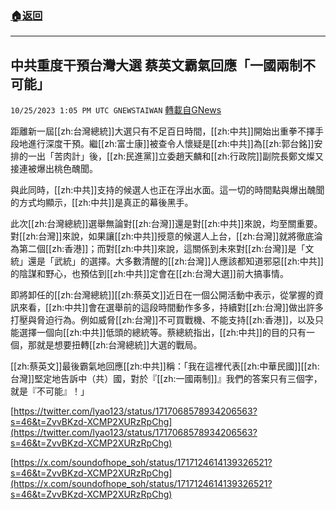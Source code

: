 ###  [:house:返回](README.md)
---


## 中共重度干預台灣大選  蔡英文霸氣回應「一國兩制不可能」
`10/25/2023 1:05 PM UTC GNEWSTAIWAN` [轉載自GNews](https://gnews.org/articles/1879216)



距離新一屆[[zh:台灣總統]]大選只有不足百日時間，[[zh:中共]]開始出重拳不擇手段地進行深度干預。繼[[zh:富士康]]被查令人懷疑是[[zh:中共]]為[[zh:郭台銘]]安排的一出「苦肉計」後，[[zh:民進黨]]立委趙天麟和[[zh:行政院]]副院長鄭文燦又接連被爆出桃色醜聞。

與此同時，[[zh:中共]]支持的候選人也正在浮出水面。這一切的時間點與爆出醜聞的方式均顯示，[[zh:中共]]是真正的幕後黑手。  

此次[[zh:台灣總統]]選舉無論對[[zh:台灣]]還是對[[zh:中共]]來說，均至關重要。對[[zh:台灣]]來說，如果讓[[zh:中共]]授意的候選人上台，[[zh:台灣]]就將徹底淪為第二個[[zh:香港]]；而對[[zh:中共]]來說，這關係到未來對[[zh:台灣]]是「文統」還是「武統」的選擇。大多數清醒的[[zh:台灣]]人應該都知道邪惡[[zh:中共]]的陰謀和野心，也預估到[[zh:中共]]定會在[[zh:台灣大選]]前大搞事情。

  

即將卸任的[[zh:台灣總統]][[zh:蔡英文]]近日在一個公開活動中表示，從掌握的資訊來看，[[zh:中共]]會在選舉前的這段時間動作多多，持續對[[zh:台灣]]做出許多打壓與脅迫行為。例如威脅[[zh:台灣]]不可買戰機、不能支持[[zh:香港]]，以及只能選擇一個向[[zh:中共]]低頭的總統等。蔡總統指出，[[zh:中共]]的目的只有一個，那就是想要扭轉[[zh:台灣總統]]大選的戰局。

  

[[zh:蔡英文]]最後霸氣地回應[[zh:中共]]稱：「我在這裡代表[[zh:中華民國]][[zh:台灣]]堅定地告訴中（共）國，對於『[[zh:一國兩制]]』我們的答案只有三個字，就是『不可能』！」

[https://twitter.com/lyao123/status/1717068578934206563?s=46&t=ZvvBKzd-XCMP2XURzRpChg](https://twitter.com/lyao123/status/1717068578934206563?s=46&t=ZvvBKzd-XCMP2XURzRpChg)

[https://x.com/soundofhope_soh/status/1717124614139326521?s=46&t=ZvvBKzd-XCMP2XURzRpChg](https://x.com/soundofhope_soh/status/1717124614139326521?s=46&t=ZvvBKzd-XCMP2XURzRpChg)
